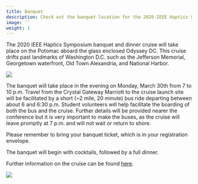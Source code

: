 ```yaml
---
title: Banquet
description: Check out the banquet location for the 2020 IEEE Haptics Symposium!
image: ''
weight: 1
---
```

The 2020 IEEE Haptics Symposium banquet and dinner cruise will take place on the Potomac aboard the glass enclosed Odyssey DC.  This cruise drifts past landmarks of Washington D.C. such as the Jefferson Memorial, Georgetown waterfront, Old Town Alexandria, and National Harbor.

![](/img/odyssey-dc-exterior-night.jpg)

The banquet will take place in the evening on Monday, March 30th from 7 to 10 p.m.  Travel from the Crystal Gateway Marriott to the cruise launch site will be facilitated by a short (~2 mile, 20 minute) bus ride departing between about 6 and 6:30 p.m.  Student volunteers will help facilitate the boarding of both the bus and the cruise.  Further details will be provided nearer the conference but it is very important to make the buses, as the cruise will leave promptly at 7 p.m. and will not wait or return to shore.

Please remember to bring your banquet ticket, which is in your registration envelope.

The banquet will begin with cocktails, followed by a full dinner.  

Further information on the cruise can be found [here](https://www.odysseycruises.com/washington-dc/cruises/dinner-cruises).

![](/img/odyssey_interior.jpg)
